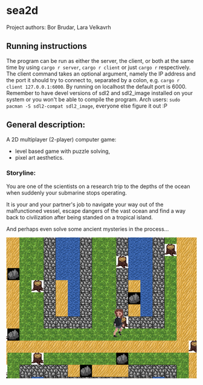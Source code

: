 # sea2d
Project authors: Bor Brudar, Lara Velkavrh

## Running instructions 

The program can be run as either the server, the client, or both at the same time by using `cargo r server`, `cargo r client` or just 
`cargo r` respectively. The client command takes an optional argument, namely the IP address and the port it should try to connect to, 
separated by a colon, e.g. `cargo r client 127.0.0.1:6000`. By running on localhost the default port is 6000. Remember to have devel versions
of sdl2 and sdl2_image installed on your system or you won't be able to compile the program. Arch users: `sudo pacman -S sdl2-compat sdl2_image`,
everyone else figure it out :P

## General description:

A 2D multiplayer (2-player) computer game:
- level based game with puzzle solving,
- pixel art aesthetics.



### Storyline:
You are one of the scientists on a research trip to the depths of the ocean when suddenly your submarine stops operating. 

It is your and your partner's job to navigate your way out of the malfunctioned vessel, escape dangers of the vast ocean and find a way back to civilization after being standed on a tropical island. 

And perhaps even solve some ancient mysteries in the process...

![Current state of the game](resources/screenshots/image.png)